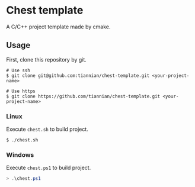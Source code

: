 # Chest template

A C/C++ project template made by cmake.

## Usage

First, clone this repository by git.

```shell
# Use ssh
$ git clone git@github.com:tiannian/chest-template.git <your-project-name>

# Use https
$ git clone https://github.com/tiannian/chest-template.git <your-project-name>
```

### Linux

Execute `chest.sh` to build project.

```shell
$ ./chest.sh
```

### Windows

Execute `chest.ps1` to build project.

```powershell
> .\chest.ps1
```

